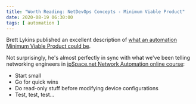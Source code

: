 ```yaml
---
title: "Worth Reading: NetDevOps Concepts - Minimum Viable Product"
date: 2020-08-19 06:30:00
tags: [ automation ]
---
```

Brett Lykins published an excellent description of 
[what an automation Minimum Viable Product could be](https://blog.networktocode.com/post/netdevops-concepts-mvp/). 

Not surprisingly, he's almost perfectly in sync with what we've been telling networking engineers in [ipSpace.net Network Automation online course](https://www.ipspace.net/Building_Network_Automation_Solutions):

* Start small
* Go for quick wins
* Do read-only stuff before modifying device configurations
* Test, test, test...
